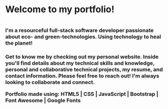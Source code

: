<h1>Welcome to my portfolio!<h1>

<h3>I'm a resourceful full-stack software developer passionate about eco- and green-technologies.  Using technology to heal the planet!<h3>

<p>Get to know me by checking out my personal website.  Inside you'll find details about my technical skills and knowledge, personal and collaborative technical projects, my resume, and contact information.  Please feel free to reach out!  I'm always looking to collaborate and connect.</p>

<p>Portfolio made using: HTML5 | CSS | JavaScript | Bootstrap | Font Awesome | Google Fonts</p>
